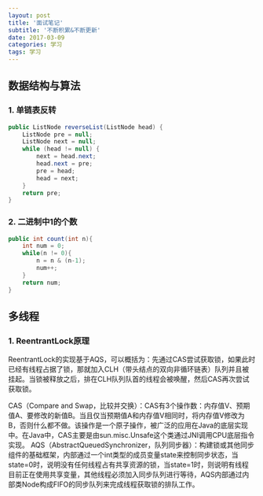 ```yaml
---
layout: post
title: '面试笔记'
subtitle: '不断积累&不断更新'
date: 2017-03-09
categories: 学习
tags: 学习
---
```


## 数据结构与算法
### 1. 单链表反转
```java
public ListNode reverseList(ListNode head) {
    ListNode pre = null;
    ListNode next = null;
    while (head != null) {
        next = head.next;
        head.next = pre;
        pre = head;
        head = next;
    }
    return pre;
}
```
### 2. 二进制中1的个数
```java
public int count(int n){
	int num = 0;
    while(n != 0){
        n = n & (n-1);
        num++;
    }
    return num;
}
```
## 多线程
### 1. ReentrantLock原理
ReentrantLock的实现基于AQS，可以概括为：先通过CAS尝试获取锁，如果此时已经有线程占据了锁，那就加入CLH（带头结点的双向非循环链表）队列并且被挂起。当锁被释放之后，排在CLH队列队首的线程会被唤醒，然后CAS再次尝试获取锁。

CAS（Compare and Swap，比较并交换）：CAS有3个操作数：内存值V、预期值A、要修改的新值B。当且仅当预期值A和内存值V相同时，将内存值V修改为B，否则什么都不做。该操作是一个原子操作，被广泛的应用在Java的底层实现中。在Java中，CAS主要是由sun.misc.Unsafe这个类通过JNI调用CPU底层指令实现。
AQS（AbstractQueuedSynchronizer，队列同步器）：构建锁或其他同步组件的基础框架，内部通过一个int类型的成员变量state来控制同步状态，当state=0时，说明没有任何线程占有共享资源的锁，当state=1时，则说明有线程目前正在使用共享变量，其他线程必须加入同步队列进行等待，AQS内部通过内部类Node构成FIFO的同步队列来完成线程获取锁的排队工作。
